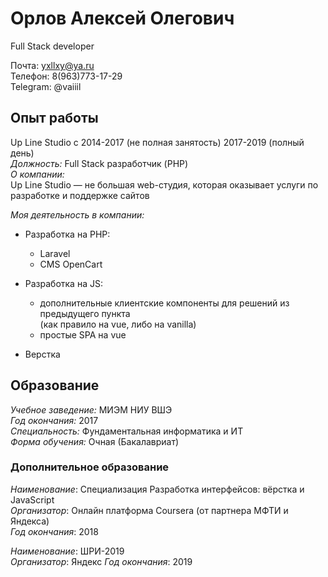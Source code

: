 # Орлов Алексей Олегович

Full Stack developer

Почта: yxllxy@ya.ru \
Телефон: 8(963)773-17-29 \
Telegram: @vaiiil

## Опыт работы

Up Line Studio c 2014-2017 (не полная занятость) 2017-2019 (полный день) \
*Должность:* Full Stack разработчик (PHP) \
*О компании:* \
Up Line Studio &mdash; не большая web-студия, которая оказывает услуги по разработке и поддержке сайтов

*Моя деятельность в компании:*
* Разработка на PHP:
    * Laravel
    * CMS OpenCart
 
* Разработка на JS:
    * дополнительные клиентские компоненты для решений из предыдущего пункта   
    (как правило на vue, либо на vanilla)
    * простые SPA на vue

* Верстка

## Образование

*Учебное заведение:* МИЭМ НИУ ВШЭ \
*Год окончания:* 2017 \
*Специальность:* Фундаментальная информатика и ИТ \
*Форма обучения:* Очная (Бакалавриат)

### Дополнительное образование

*Наименование*: Специализация Разработка интерфейсов: вёрстка и JavaScript \
*Организатор*: Онлайн платформа Coursera (от партнера МФТИ и Яндекса) \
*Год окончания*: 2018

*Наименование*: ШРИ-2019 \
*Организатор*: Яндекс
*Год окончания*: 2019
